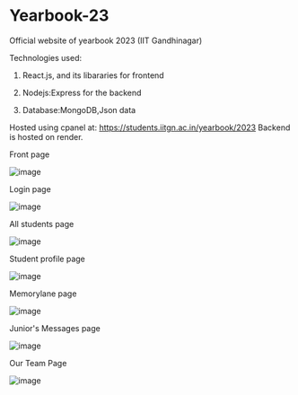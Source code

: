 # Yearbook-23
Official website of yearbook 2023 (IIT Gandhinagar)

Technologies used:
1. React.js, and its libararies for frontend

2. Nodejs:Express for the backend

3. Database:MongoDB,Json data

Hosted using cpanel at: https://students.iitgn.ac.in/yearbook/2023 
Backend is hosted on render.

Front page

![image](https://github.com/Shriyash1234/Yearbook-23/assets/105843099/ad3c1e57-38cf-49bd-af3b-92c863e193ab)

Login page

![image](https://github.com/Shriyash1234/Yearbook-23/assets/105843099/05ae7404-a2fe-4f03-b45f-953e92f0a4c8)

All students page

![image](https://github.com/Shriyash1234/Yearbook-23/assets/105843099/308688e2-3818-4efe-bc60-b4fc93a41c5f)

Student profile page

![image](https://github.com/Shriyash1234/Yearbook-23/assets/105843099/11592e4f-bd26-4d7f-a659-b8169523ae79)

Memorylane page

![image](https://github.com/Shriyash1234/Yearbook-23/assets/105843099/279e3746-47d2-46c4-99f1-b2addd905ac6)

Junior's Messages page

![image](https://github.com/Shriyash1234/Yearbook-23/assets/105843099/679bc82a-a513-4316-861d-c416ffbc037b)

Our Team Page

![image](https://github.com/Shriyash1234/Yearbook-23/assets/105843099/f4a63ef0-dff9-48b8-a047-ca4631a70491)

